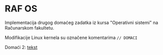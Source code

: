 # RAF OS

Implementacija drugog domaćeg zadatka iz kursa "Operativni sistemi" na Računarskom fakultetu.

Modifikacije Linux kernela su označene komentarima ``` // DOMACI ```

Domaći 2: [tekst](https://github.com/jelic98/raf_os/blob/domaci-2/domaci-2.pdf)
